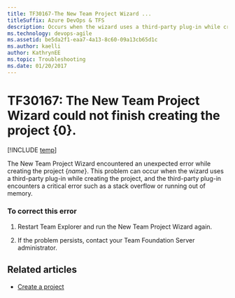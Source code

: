 ```yaml
---
title: TF30167-The New Team Project Wizard ... 
titleSuffix: Azure DevOps & TFS
description: Occurs when the wizard uses a third-party plug-in while creating the project.
ms.technology: devops-agile
ms.assetid: be5da2f1-eaa7-4a13-8c60-09a13cb65d1c
ms.author: kaelli
author: KathrynEE
ms.topic: Troubleshooting
ms.date: 01/20/2017
---
```


# TF30167: The New Team Project Wizard could not finish creating the project {0}.

[!INCLUDE [temp](../../includes/version-vsts-tfs-all-versions.md)]

The New Team Project Wizard encountered an unexpected error while creating the project {_name_}. This problem can occur when the wizard uses a third-party plug-in while creating the project, and the third-party plug-in encounters a critical error such as a stack overflow or running out of memory.

### To correct this error

1.  Restart Team Explorer and run the New Team Project Wizard again.

2.  If the problem persists, contact your Team Foundation Server administrator.

## Related articles

- [Create a project](../../organizations/projects/create-project.md)
